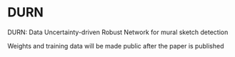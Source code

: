 # DURN
DURN: Data Uncertainty-driven Robust Network for mural sketch detection

Weights and training data will be made public after the paper is published
